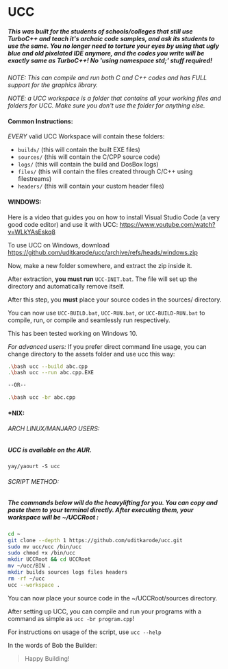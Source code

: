 # UCC

##### This was built for the students of schools/colleges that still use TurboC++ and teach it's archaic code samples, and ask its students to use the same. You no longer need to torture your eyes by using that ugly blue and old pixelated IDE anymore, and the codes you write will be exactly same as TurboC++! No 'using namespace std;' stuff required!

*NOTE: This can compile and run both C and C++ codes and has FULL support for the graphics library.*

*NOTE: a UCC workspace is a folder that contains all your working files and folders for UCC. Make sure you don't use the folder for anything else.*

#### Common Instructions:
*EVERY* valid UCC Workspace will contain these folders:
- `builds/` (this will contain the built EXE files)
- `sources/` (this will contain the C/CPP source code)
- `logs/` (this will contain the build and DosBox logs)
- `files/` (this will contain the files created through C/C++ using filestreams)
- `headers/` (this will contain your custom header files)

#### WINDOWS:

Here is a video that guides you on how to install Visual Studio Code (a very good code editor) and use it with UCC: https://www.youtube.com/watch?v=WLkYAsEskq8

To use UCC on Windows, download https://github.com/uditkarode/ucc/archive/refs/heads/windows.zip

Now, make a new folder somewhere, and extract the zip inside it.

After extraction, **you must run** `UCC-INIT.bat`. The file will set up the directory and automatically remove itself.

After this step, you **must** place your source codes in the sources/ directory.

You can now use `UCC-BUILD.bat`, `UCC-RUN.bat`, or `UCC-BUILD-RUN.bat` to compile, run, or compile and seamlessly run respectively.

This has been tested working on Windows 10.


*For advanced users:*
If you prefer direct command line usage, you can change directory to the assets folder and use ucc this way:
```bash
.\bash ucc --build abc.cpp
.\bash ucc --run abc.cpp.EXE

--OR--

.\bash ucc -br abc.cpp
```

#### *NIX:

###### ARCH LINUX/MANJARO USERS:
  
##### UCC is available on the AUR.  
`yay/yaourt -S ucc`  
  
###### SCRIPT METHOD:

##### The commands below will do the heavylifting for you. You can copy and paste them to your terminal directly. After executing them, your workspace will be ~/UCCRoot :

```bash
cd ~
git clone --depth 1 https://github.com/uditkarode/ucc.git
sudo mv ucc/ucc /bin/ucc
sudo chmod +x /bin/ucc
mkdir UCCRoot && cd UCCRoot
mv ~/ucc/BIN .
mkdir builds sources logs files headers
rm -rf ~/ucc
ucc --workspace .
```

You can now place your source code in the ~/UCCRoot/sources directory.

After setting up UCC, you can compile and run your programs with a command as simple as `ucc -br program.cpp`!

For instructions on usage of the script, use `ucc --help`

In the words of Bob the Builder:
> Happy Building!
